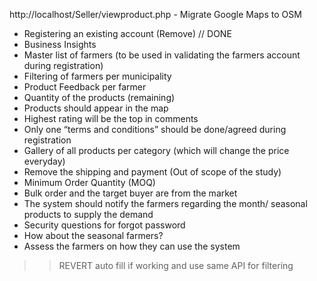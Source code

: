 http://localhost/Seller/viewproduct.php - Migrate Google Maps to OSM

-	Registering an existing account (Remove) // DONE
-	Business Insights
-	Master list of farmers (to be used in validating the farmers account during registration)
-	Filtering of farmers per municipality
-	Product Feedback per farmer
-	Quantity of the products (remaining)
-	Products should appear in the map
-	Highest rating will be the top in comments
-	Only one “terms and conditions” should be done/agreed during registration
-	Gallery of all products per category (which will change the price everyday)
-	Remove the shipping and payment (Out of scope of the study)
-	Minimum Order Quantity (MOQ)
-	Bulk order and the target buyer are from the market
-	The system should notify the farmers regarding the month/ seasonal products to supply the demand
-	Security questions for forgot password
-	How about the seasonal farmers?
-	Assess the farmers on how they can use the system

>> REVERT auto fill if working and use same API for filtering